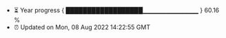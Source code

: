 - ⏳ Year progress { ██████████████████▁▁▁▁▁▁▁▁▁▁▁▁ } 60.16 %
- ⏰ Updated on Mon, 08 Aug 2022 14:22:55 GMT

